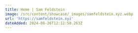 ```yaml
---
title: Home | Sam Feldstein
image: /src/content/showcase/_images/samfeldstein.xyz.webp
url: 'https://samfeldstein.xyz'
dateAdded: 2024-08-26T12:12:50.263Z
---
```


